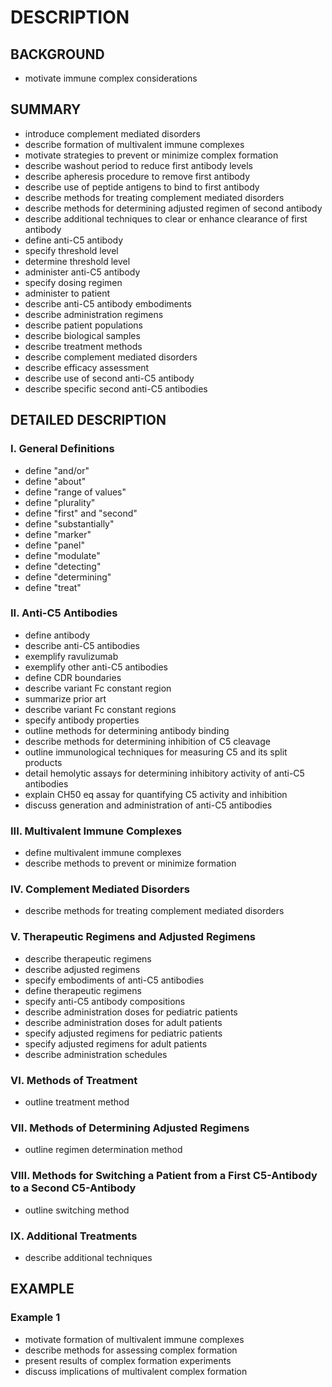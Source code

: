 # DESCRIPTION

## BACKGROUND

- motivate immune complex considerations

## SUMMARY

- introduce complement mediated disorders
- describe formation of multivalent immune complexes
- motivate strategies to prevent or minimize complex formation
- describe washout period to reduce first antibody levels
- describe apheresis procedure to remove first antibody
- describe use of peptide antigens to bind to first antibody
- describe methods for treating complement mediated disorders
- describe methods for determining adjusted regimen of second antibody
- describe additional techniques to clear or enhance clearance of first antibody
- define anti-C5 antibody
- specify threshold level
- determine threshold level
- administer anti-C5 antibody
- specify dosing regimen
- administer to patient
- describe anti-C5 antibody embodiments
- describe administration regimens
- describe patient populations
- describe biological samples
- describe treatment methods
- describe complement mediated disorders
- describe efficacy assessment
- describe use of second anti-C5 antibody
- describe specific second anti-C5 antibodies

## DETAILED DESCRIPTION

### I. General Definitions

- define "and/or"
- define "about"
- define "range of values"
- define "plurality"
- define "first" and "second"
- define "substantially"
- define "marker"
- define "panel"
- define "modulate"
- define "detecting"
- define "determining"
- define "treat"

### II. Anti-C5 Antibodies

- define antibody
- describe anti-C5 antibodies
- exemplify ravulizumab
- exemplify other anti-C5 antibodies
- define CDR boundaries
- describe variant Fc constant region
- summarize prior art
- describe variant Fc constant regions
- specify antibody properties
- outline methods for determining antibody binding
- describe methods for determining inhibition of C5 cleavage
- outline immunological techniques for measuring C5 and its split products
- detail hemolytic assays for determining inhibitory activity of anti-C5 antibodies
- explain CH50 eq assay for quantifying C5 activity and inhibition
- discuss generation and administration of anti-C5 antibodies

### III. Multivalent Immune Complexes

- define multivalent immune complexes
- describe methods to prevent or minimize formation

### IV. Complement Mediated Disorders

- describe methods for treating complement mediated disorders

### V. Therapeutic Regimens and Adjusted Regimens

- describe therapeutic regimens
- describe adjusted regimens
- specify embodiments of anti-C5 antibodies
- define therapeutic regimens
- specify anti-C5 antibody compositions
- describe administration doses for pediatric patients
- describe administration doses for adult patients
- specify adjusted regimens for pediatric patients
- specify adjusted regimens for adult patients
- describe administration schedules

### VI. Methods of Treatment

- outline treatment method

### VII. Methods of Determining Adjusted Regimens

- outline regimen determination method

### VIII. Methods for Switching a Patient from a First C5-Antibody to a Second C5-Antibody

- outline switching method

### IX. Additional Treatments

- describe additional techniques

## EXAMPLE

### Example 1

- motivate formation of multivalent immune complexes
- describe methods for assessing complex formation
- present results of complex formation experiments
- discuss implications of multivalent complex formation

